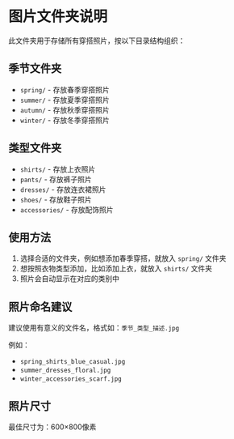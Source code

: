 # 图片文件夹说明

此文件夹用于存储所有穿搭照片，按以下目录结构组织：

## 季节文件夹

- `spring/` - 存放春季穿搭照片
- `summer/` - 存放夏季穿搭照片
- `autumn/` - 存放秋季穿搭照片
- `winter/` - 存放冬季穿搭照片

## 类型文件夹

- `shirts/` - 存放上衣照片
- `pants/` - 存放裤子照片
- `dresses/` - 存放连衣裙照片
- `shoes/` - 存放鞋子照片
- `accessories/` - 存放配饰照片

## 使用方法

1. 选择合适的文件夹，例如想添加春季穿搭，就放入 `spring/` 文件夹
2. 想按照衣物类型添加，比如添加上衣，就放入 `shirts/` 文件夹
3. 照片会自动显示在对应的类别中

## 照片命名建议

建议使用有意义的文件名，格式如：`季节_类型_描述.jpg`

例如：
- `spring_shirts_blue_casual.jpg`
- `summer_dresses_floral.jpg`
- `winter_accessories_scarf.jpg`

## 照片尺寸

最佳尺寸为：600×800像素 